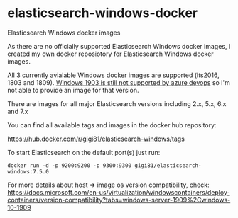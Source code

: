 # elasticsearch-windows-docker
Elasticsearch Windows docker images

As there are no officially supported Elasticsearch Windows docker images, I created my own docker reposiotory for Elasticsearch Windows docker images.

All 3 currently avialable Windows docker images are supported (lts2016, 1803 and 1809).
[Windows 1903 is still not supported by azure devops](https://github.com/microsoft/azure-pipelines-image-generation/pull/1079) so I'm not able to provide an image for that version.

There are images for all major Elasticsearch versions including  2.x, 5.x, 6.x and 7.x

You can find all available tags and images in the docker hub repository:

https://hub.docker.com/r/gigi81/elasticsearch-windows/tags

To start Elasticsearch on the default port(s) just run:

```
docker run -d -p 9200:9200 -p 9300:9300 gigi81/elasticsearch-windows:7.5.0
```

For more details about host => image os version compatibility, check:
https://docs.microsoft.com/en-us/virtualization/windowscontainers/deploy-containers/version-compatibility?tabs=windows-server-1909%2Cwindows-10-1909
